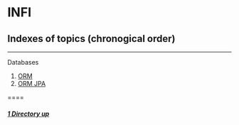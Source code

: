 # INFI

Indexes of topics (chronogical order)
-------------------------------------

---

Databases

1. [ORM](./ORM.md) 
2. [ORM JPA](./ORM_JPA.md)

====

##### [1 Directory up](./../README.md)